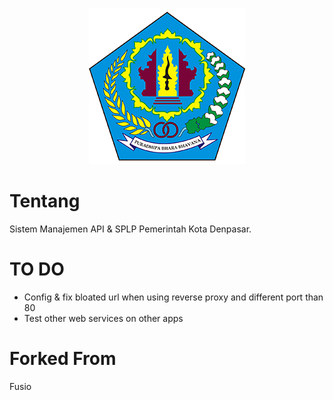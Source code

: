 
<p align="center">
    <a href="https://dev.denpasarkota.go.id/" target="_blank"><img src="https://raw.githubusercontent.com/kominfo-denpasar/maintenance-page/main/logo.png"></a>
</p>

# Tentang

Sistem Manajemen API & SPLP Pemerintah Kota Denpasar.

# TO DO

- Config & fix bloated url when using reverse proxy and different port than 80
- Test other web services on other apps

# Forked From

Fusio
